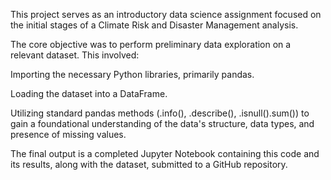 This project serves as an introductory data science assignment focused on the initial stages of a Climate Risk and Disaster Management analysis.

The core objective was to perform preliminary data exploration on a relevant dataset. This involved:

Importing the necessary Python libraries, primarily pandas.

Loading the dataset into a DataFrame.

Utilizing standard pandas methods (.info(), .describe(), .isnull().sum()) to gain a foundational understanding of the data's structure, data types, and presence of missing values.

The final output is a completed Jupyter Notebook containing this code and its results, along with the dataset, submitted to a GitHub repository.

